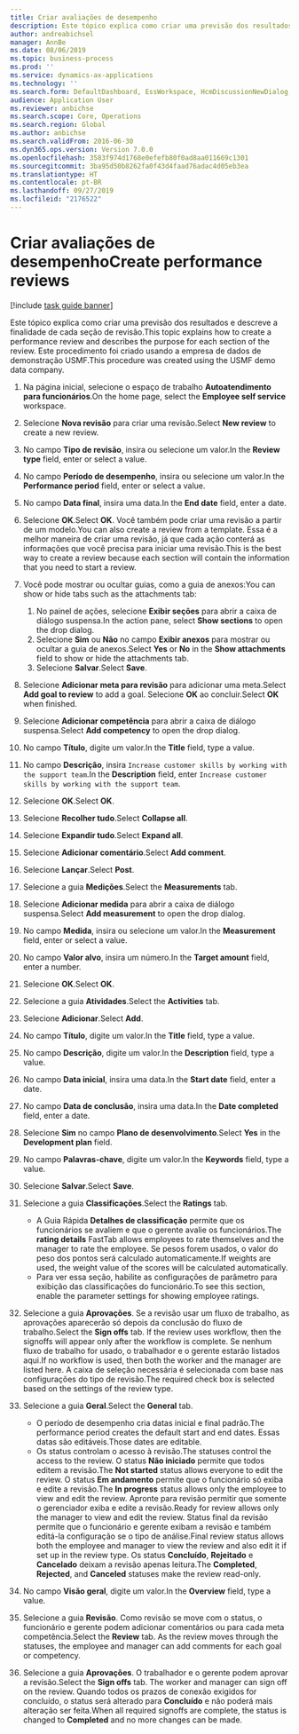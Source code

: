 ```yaml
---
title: Criar avaliações de desempenho
description: Este tópico explica como criar uma previsão dos resultados e descreve a finalidade de cada seção de revisão.
author: andreabichsel
manager: AnnBe
ms.date: 08/06/2019
ms.topic: business-process
ms.prod: ''
ms.service: dynamics-ax-applications
ms.technology: ''
ms.search.form: DefaultDashboard, EssWorkspace, HcmDiscussionNewDialog, HcmDiscussion, HcmDiscussionChangeSettings, HcmDiscussionAddGoalDialog, HcmTopicCreate, HcmMeasurementDetailDialog, HcmPerfJournalAdd
audience: Application User
ms.reviewer: anbichse
ms.search.scope: Core, Operations
ms.search.region: Global
ms.author: anbichse
ms.search.validFrom: 2016-06-30
ms.dyn365.ops.version: Version 7.0.0
ms.openlocfilehash: 3583f974d1768e0efefb80f0ad8aa011669c1301
ms.sourcegitcommit: 3ba95d50b8262fa0f43d4faad76adac4d05eb3ea
ms.translationtype: HT
ms.contentlocale: pt-BR
ms.lasthandoff: 09/27/2019
ms.locfileid: "2176522"
---
```

# <a name="create-performance-reviews"></a><span data-ttu-id="92924-103">Criar avaliações de desempenho</span><span class="sxs-lookup"><span data-stu-id="92924-103">Create performance reviews</span></span>

[!include [task guide banner](../../includes/task-guide-banner.md)]

<span data-ttu-id="92924-104">Este tópico explica como criar uma previsão dos resultados e descreve a finalidade de cada seção de revisão.</span><span class="sxs-lookup"><span data-stu-id="92924-104">This topic explains how to create a performance review and describes the purpose for each section of the review.</span></span> <span data-ttu-id="92924-105">Este procedimento foi criado usando a empresa de dados de demonstração USMF.</span><span class="sxs-lookup"><span data-stu-id="92924-105">This procedure was created using the USMF demo data company.</span></span>

1. <span data-ttu-id="92924-106">Na página inicial, selecione o espaço de trabalho **Autoatendimento para funcionários**.</span><span class="sxs-lookup"><span data-stu-id="92924-106">On the home page, select the **Employee self service** workspace.</span></span>
2. <span data-ttu-id="92924-107">Selecione **Nova revisão** para criar uma revisão.</span><span class="sxs-lookup"><span data-stu-id="92924-107">Select **New review** to create a new review.</span></span>
3. <span data-ttu-id="92924-108">No campo **Tipo de revisão**, insira ou selecione um valor.</span><span class="sxs-lookup"><span data-stu-id="92924-108">In the **Review type** field, enter or select a value.</span></span>
4. <span data-ttu-id="92924-109">No campo **Período de desempenho**, insira ou selecione um valor.</span><span class="sxs-lookup"><span data-stu-id="92924-109">In the **Performance period** field, enter or select a value.</span></span>
5. <span data-ttu-id="92924-110">No campo **Data final**, insira uma data.</span><span class="sxs-lookup"><span data-stu-id="92924-110">In the **End date** field, enter a date.</span></span>
6. <span data-ttu-id="92924-111">Selecione **OK**.</span><span class="sxs-lookup"><span data-stu-id="92924-111">Select **OK**.</span></span> <span data-ttu-id="92924-112">Você também pode criar uma revisão a partir de um modelo.</span><span class="sxs-lookup"><span data-stu-id="92924-112">You can also create a review from a template.</span></span> <span data-ttu-id="92924-113">Essa é a melhor maneira de criar uma revisão, já que cada ação conterá as informações que você precisa para iniciar uma revisão.</span><span class="sxs-lookup"><span data-stu-id="92924-113">This is the best way to create a review because each section will contain the information that you need to start a review.</span></span>  
7. <span data-ttu-id="92924-114">Você pode mostrar ou ocultar guias, como a guia de anexos:</span><span class="sxs-lookup"><span data-stu-id="92924-114">You can show or hide tabs such as the attachments tab:</span></span>

    1. <span data-ttu-id="92924-115">No painel de ações, selecione **Exibir seções** para abrir a caixa de diálogo suspensa.</span><span class="sxs-lookup"><span data-stu-id="92924-115">In the action pane, select **Show sections** to open the drop dialog.</span></span>
    1. <span data-ttu-id="92924-116">Selecione **Sim** ou **Não** no campo **Exibir anexos** para mostrar ou ocultar a guia de anexos.</span><span class="sxs-lookup"><span data-stu-id="92924-116">Select **Yes** or **No** in the **Show attachments** field to show or hide the attachments tab.</span></span>
    1. <span data-ttu-id="92924-117">Selecione **Salvar**.</span><span class="sxs-lookup"><span data-stu-id="92924-117">Select **Save**.</span></span>

8. <span data-ttu-id="92924-118">Selecione **Adicionar meta para revisão** para adicionar uma meta.</span><span class="sxs-lookup"><span data-stu-id="92924-118">Select **Add goal to review** to add a goal.</span></span> <span data-ttu-id="92924-119">Selecione **OK** ao concluir.</span><span class="sxs-lookup"><span data-stu-id="92924-119">Select **OK** when finished.</span></span>
9. <span data-ttu-id="92924-120">Selecione **Adicionar competência** para abrir a caixa de diálogo suspensa.</span><span class="sxs-lookup"><span data-stu-id="92924-120">Select **Add competency** to open the drop dialog.</span></span>
10. <span data-ttu-id="92924-121">No campo **Título**, digite um valor.</span><span class="sxs-lookup"><span data-stu-id="92924-121">In the **Title** field, type a value.</span></span>
11. <span data-ttu-id="92924-122">No campo **Descrição**, insira `Increase customer skills by working with the support team`.</span><span class="sxs-lookup"><span data-stu-id="92924-122">In the **Description** field, enter `Increase customer skills by working with the support team`.</span></span>
12. <span data-ttu-id="92924-123">Selecione **OK**.</span><span class="sxs-lookup"><span data-stu-id="92924-123">Select **OK**.</span></span>
13. <span data-ttu-id="92924-124">Selecione **Recolher tudo**.</span><span class="sxs-lookup"><span data-stu-id="92924-124">Select **Collapse all**.</span></span>
14. <span data-ttu-id="92924-125">Selecione **Expandir tudo**.</span><span class="sxs-lookup"><span data-stu-id="92924-125">Select **Expand all**.</span></span>
15. <span data-ttu-id="92924-126">Selecione **Adicionar comentário**.</span><span class="sxs-lookup"><span data-stu-id="92924-126">Select **Add comment**.</span></span>
16. <span data-ttu-id="92924-127">Selecione **Lançar**.</span><span class="sxs-lookup"><span data-stu-id="92924-127">Select **Post**.</span></span>
17. <span data-ttu-id="92924-128">Selecione a guia **Medições**.</span><span class="sxs-lookup"><span data-stu-id="92924-128">Select the **Measurements** tab.</span></span>
18. <span data-ttu-id="92924-129">Selecione **Adicionar medida** para abrir a caixa de diálogo suspensa.</span><span class="sxs-lookup"><span data-stu-id="92924-129">Select **Add measurement** to open the drop dialog.</span></span>
19. <span data-ttu-id="92924-130">No campo **Medida**, insira ou selecione um valor.</span><span class="sxs-lookup"><span data-stu-id="92924-130">In the **Measurement** field, enter or select a value.</span></span>
26. <span data-ttu-id="92924-131">No campo **Valor alvo**, insira um número.</span><span class="sxs-lookup"><span data-stu-id="92924-131">In the **Target amount** field, enter a number.</span></span>
20. <span data-ttu-id="92924-132">Selecione **OK**.</span><span class="sxs-lookup"><span data-stu-id="92924-132">Select **OK**.</span></span>
21. <span data-ttu-id="92924-133">Selecione a guia **Atividades**.</span><span class="sxs-lookup"><span data-stu-id="92924-133">Select the **Activities** tab.</span></span>
22. <span data-ttu-id="92924-134">Selecione **Adicionar**.</span><span class="sxs-lookup"><span data-stu-id="92924-134">Select **Add**.</span></span>
23. <span data-ttu-id="92924-135">No campo **Título**, digite um valor.</span><span class="sxs-lookup"><span data-stu-id="92924-135">In the **Title** field, type a value.</span></span>
24. <span data-ttu-id="92924-136">No campo **Descrição**, digite um valor.</span><span class="sxs-lookup"><span data-stu-id="92924-136">In the **Description** field, type a value.</span></span>
25. <span data-ttu-id="92924-137">No campo **Data inicial**, insira uma data.</span><span class="sxs-lookup"><span data-stu-id="92924-137">In the **Start date** field, enter a date.</span></span>
26. <span data-ttu-id="92924-138">No campo **Data de conclusão**, insira uma data.</span><span class="sxs-lookup"><span data-stu-id="92924-138">In the **Date completed** field, enter a date.</span></span>
27. <span data-ttu-id="92924-139">Selecione **Sim** no campo **Plano de desenvolvimento**.</span><span class="sxs-lookup"><span data-stu-id="92924-139">Select **Yes** in the **Development plan** field.</span></span>
28. <span data-ttu-id="92924-140">No campo **Palavras-chave**, digite um valor.</span><span class="sxs-lookup"><span data-stu-id="92924-140">In the **Keywords** field, type a value.</span></span>
29. <span data-ttu-id="92924-141">Selecione **Salvar**.</span><span class="sxs-lookup"><span data-stu-id="92924-141">Select **Save**.</span></span>
30. <span data-ttu-id="92924-142">Selecione a guia **Classificações**.</span><span class="sxs-lookup"><span data-stu-id="92924-142">Select the **Ratings** tab.</span></span>  

    - <span data-ttu-id="92924-143">A Guia Rápida **Detalhes de classificação** permite que os funcionários se avaliem e que o gerente avalie os funcionários.</span><span class="sxs-lookup"><span data-stu-id="92924-143">The **rating details** FastTab allows employees to rate themselves and the manager to rate the employee.</span></span> <span data-ttu-id="92924-144">Se pesos forem usados, o valor do peso dos pontos será calculado automaticamente.</span><span class="sxs-lookup"><span data-stu-id="92924-144">If weights are used, the weight value of the scores will be calculated automatically.</span></span>  
    - <span data-ttu-id="92924-145">Para ver essa seção, habilite as configurações de parâmetro para exibição das classificações do funcionário.</span><span class="sxs-lookup"><span data-stu-id="92924-145">To see this section, enable the parameter settings for showing employee ratings.</span></span>  

31. <span data-ttu-id="92924-146">Selecione a guia **Aprovações**. Se a revisão usar um fluxo de trabalho, as aprovações aparecerão só depois da conclusão do fluxo de trabalho.</span><span class="sxs-lookup"><span data-stu-id="92924-146">Select the **Sign offs** tab. If the review uses workflow, then the signoffs will appear only after the workflow is complete.</span></span> <span data-ttu-id="92924-147">Se nenhum fluxo de trabalho for usado, o trabalhador e o gerente estarão listados aqui.</span><span class="sxs-lookup"><span data-stu-id="92924-147">If no workflow is used, then both the worker and the manager are listed here.</span></span> <span data-ttu-id="92924-148">A caixa de seleção necessária é selecionada com base nas configurações do tipo de revisão.</span><span class="sxs-lookup"><span data-stu-id="92924-148">The required check box is selected based on the settings of the review type.</span></span>  
32. <span data-ttu-id="92924-149">Selecione a guia **Geral**.</span><span class="sxs-lookup"><span data-stu-id="92924-149">Select the **General** tab.</span></span>

    - <span data-ttu-id="92924-150">O período de desempenho cria datas inicial e final padrão.</span><span class="sxs-lookup"><span data-stu-id="92924-150">The performance period creates the default start and end dates.</span></span> <span data-ttu-id="92924-151">Essas datas são editáveis.</span><span class="sxs-lookup"><span data-stu-id="92924-151">Those dates are editable.</span></span>  
    - <span data-ttu-id="92924-152">Os status controlam o acesso à revisão.</span><span class="sxs-lookup"><span data-stu-id="92924-152">The statuses control the access to the review.</span></span> <span data-ttu-id="92924-153">O status **Não iniciado** permite que todos editem a revisão.</span><span class="sxs-lookup"><span data-stu-id="92924-153">The **Not started** status allows everyone to edit the review.</span></span> <span data-ttu-id="92924-154">O status **Em andamento** permite que o funcionário só exiba e edite a revisão.</span><span class="sxs-lookup"><span data-stu-id="92924-154">The **In progress** status allows only the employee to view and edit the review.</span></span> <span data-ttu-id="92924-155">Apronte para revisão permitir que somente o gerenciador exiba e edite a revisão.</span><span class="sxs-lookup"><span data-stu-id="92924-155">Ready for review allows only the manager to view and edit the review.</span></span> <span data-ttu-id="92924-156">Status final da revisão permite que o funcionário e gerente exibam a revisão e também editá-la configuração se o tipo de análise.</span><span class="sxs-lookup"><span data-stu-id="92924-156">Final review status allows both the employee and manager to view the review and also edit it if set up in the review type.</span></span> <span data-ttu-id="92924-157">Os status **Concluído**, **Rejeitado** e **Cancelado** deixam a revisão apenas leitura.</span><span class="sxs-lookup"><span data-stu-id="92924-157">The **Completed**, **Rejected**, and **Canceled** statuses make the review read-only.</span></span>  

33. <span data-ttu-id="92924-158">No campo **Visão geral**, digite um valor.</span><span class="sxs-lookup"><span data-stu-id="92924-158">In the **Overview** field, type a value.</span></span>
34. <span data-ttu-id="92924-159">Selecione a guia **Revisão**. Como revisão se move com o status, o funcionário e gerente podem adicionar comentários ou para cada meta competência.</span><span class="sxs-lookup"><span data-stu-id="92924-159">Select the **Review** tab. As the review moves through the statuses, the employee and manager can add comments for each goal or competency.</span></span>  
35. <span data-ttu-id="92924-160">Selecione a guia **Aprovações**. O trabalhador e o gerente podem aprovar a revisão.</span><span class="sxs-lookup"><span data-stu-id="92924-160">Select the **Sign offs** tab. The worker and manager can sign off on the review.</span></span> <span data-ttu-id="92924-161">Quando todos os prazos de conexão exigidos for concluído, o status será alterado para **Concluído** e não poderá mais alteração ser feita.</span><span class="sxs-lookup"><span data-stu-id="92924-161">When all required signoffs are complete, the status is changed to **Completed** and no more changes can be made.</span></span>  

